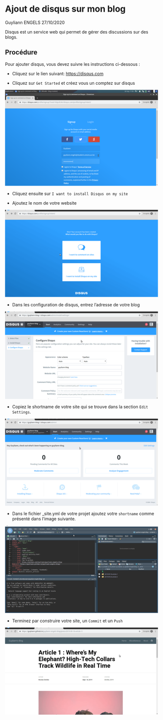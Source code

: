 Ajout de disqus sur mon blog
================
Guyliann ENGELS
27/10/2020

Disqus est un service web qui permet de gérer des discussions sur des
blogs.

## Procédure

Pour ajouter disqus, vous devez suivre les instructions ci-dessous :

  - Cliquez sur le lien suivant: <https://disqus.com>

  - Cliquez sur `Get Started` et créez vous un comptez sur disqus

![](../images/figures/disqus2.png)

  - Cliquez ensuite sur `I want to install Disqus on my site`

  - Ajoutez le nom de votre website

![](../images/figures/disqus3.gif)

  - Dans les configuration de disqus, entrez l’adresse de votre blog

![](../images/figures/disqus4.gif)

  - Copiez le shortname de votre site qui se trouve dans la section
    `Edit Settings`.

![](../images/figures/disqus5.gif)

  - Dans le fichier \_site.yml de votre projet ajoutez votre `shortname`
    comme présenté dans l’image suivante.

![](../images/figures/disqus6.gif)

  - Terminez par construire votre site, un `Commit` et un `Push`

![](../images/figures/disqus7.gif)
